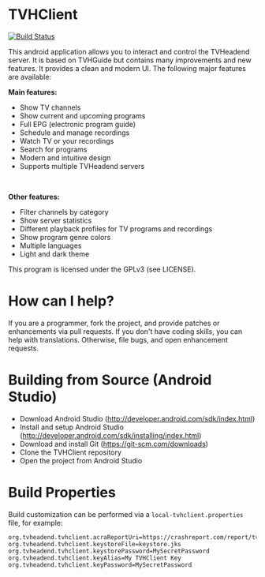 # TVHClient

[![Build Status](https://travis-ci.org/rsiebert/TVHClient.svg?branch=develop)](https://travis-ci.org/rsiebert/TVHClient)

This android application allows you to interact and control the TVHeadend server. It is based on TVHGuide but contains many improvements and new features. It provides a clean and modern UI. The following major features are available: 

<b>Main features:</b>
* Show TV channels
* Show current and upcoming programs
* Full EPG (electronic program guide)
* Schedule and manage recordings
* Watch TV or your recordings
* Search for programs
* Modern and intuitive design
* Supports multiple TVHeadend servers
<br />

<b>Other features:</b>
* Filter channels by category
* Show server statistics
* Different playback profiles for TV programs and recordings
* Show program genre colors
* Multiple languages
* Light and dark theme

This program is licensed under the GPLv3 (see LICENSE).

# How can I help?

If you are a programmer, fork the project, and provide patches or enhancements via pull requests. If you don't have coding skills, you can help with translations. Otherwise, file bugs, and open enhancement requests.

# Building from Source (Android Studio)

* Download Android Studio (http://developer.android.com/sdk/index.html)
* Install and setup Android Studio (http://developer.android.com/sdk/installing/index.html)
* Download and install Git (https://git-scm.com/downloads)
* Clone the TVHClient repository
* Open the project from Android Studio

# Build Properties

Build customization can be performed via a `local-tvhclient.properties` file, for example:

    org.tvheadend.tvhclient.acraReportUri=https://crashreport.com/report/tvhclient
    org.tvheadend.tvhclient.keystoreFile=keystore.jks
    org.tvheadend.tvhclient.keystorePassword=MySecretPassword
    org.tvheadend.tvhclient.keyAlias=My TVHClient Key
    org.tvheadend.tvhclient.keyPassword=MySecretPassword